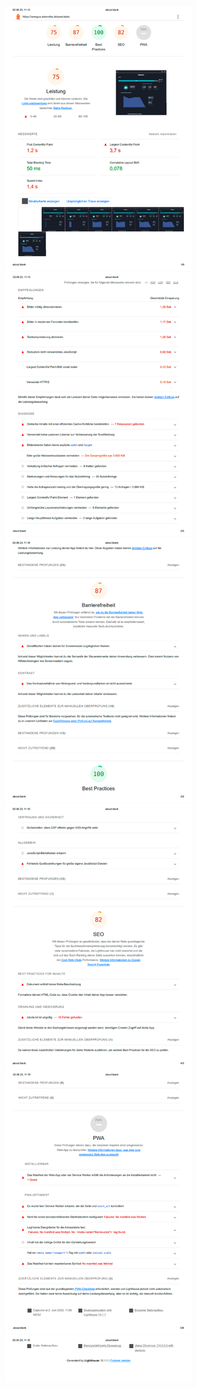 <img src="../../../../../assets/images/metrics/webapp/before/statisticspage/wamStatisticsPageFull1.png" alt="Statisticspage Results"></img><br>
<img src="../../../../../assets/images/metrics/webapp/before/statisticspage/wamStatisticsPageFull2.png" alt="Statisticspage Results"></img><br>
<img src="../../../../../assets/images/metrics/webapp/before/statisticspage/wamStatisticsPageFull3.png" alt="Statisticspage Results"></img><br>
<img src="../../../../../assets/images/metrics/webapp/before/statisticspage/wamStatisticsPageFull4.png" alt="Statisticspage Results"></img><br>
<img src="../../../../../assets/images/metrics/webapp/before/statisticspage/wamStatisticsPageFull5.png" alt="Statisticspage Results"></img><br>
<img src="../../../../../assets/images/metrics/webapp/before/statisticspage/wamStatisticsPageFull6.png" alt="Statisticspage Results"></img><br>